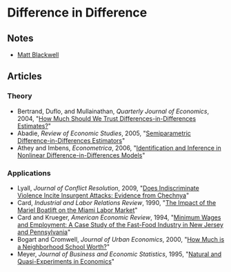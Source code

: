 # Difference in Difference

## Notes
 - [Matt Blackwell](http://www.mattblackwell.org/files/teaching/s11-diff-in-diff.pdf)

## Articles
### Theory
 - Bertrand, Duflo, and Mullainathan, *Quarterly Journal of Economics*, 2004, "[How Much Should We Trust Differences-in-Differences Estimates?](http://zmjones.com/static/causal-inference/bertrand-qje-2004.pdf)"
 - Abadie, *Review of Economic Studies*, 2005, "[Semiparametric Difference-in-Differences Estimators](http://zmjones.com/static/causal-inference/abadie-res-2005.pdf)"
 - Athey and Imbens, *Econometrica*, 2006, "[Identification and Inference in Nonlinear Difference-in-Differences Models](http://zmjones.com/static/causal-inference/athey-e-2006.pdf)"

### Applications
 - Lyall, *Journal of Conflict Resolution*, 2009, "[Does Indiscriminate Violence Incite Insurgent Attacks: Evidence from Chechnya](http://zmjones.com/static/causal-inference/lyall-jcr-2009.pdf)"
 - Card, *Industrial and Labor Relations Review*, 1990, "[The Impact of the Mariel Boatlift on the Miami Labor Market](http://zmjones.com/static/causal-inference/card-ilrr-1990.pdf)"
 - Card and Krueger, *American Economic Review*, 1994, "[Minimum Wages and Employment: A Case Study of the Fast-Food Industry in New Jersey and Pennsylvania](http://zmjones.com/static/causal-inference/card-aer-1994.pdf)"
 - Bogart and Cromwell, *Journal of Urban Economics*, 2000, "[How Much is a Neighborhood School Worth?](http://www.sciencedirect.com/science/article/pii/S0094119099921423)"
 - Meyer, *Journal of Business and Economic Statistics*, 1995, "[Natural and Quasi-Experiments in Economics](http://www.jstor.org/discover/10.2307/1392369?uid=3739256&uid=2129&uid=2&uid=70&uid=4&sid=21103165452227)"
